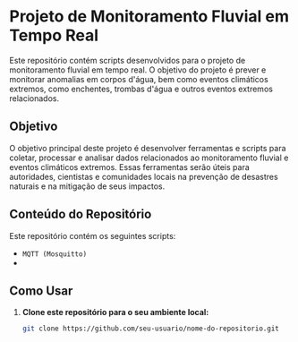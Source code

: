 # Projeto de Monitoramento Fluvial em Tempo Real

Este repositório contém scripts desenvolvidos para o projeto de monitoramento fluvial em tempo real. O objetivo do projeto é prever e monitorar anomalias em corpos d'água, bem como eventos climáticos extremos, como enchentes, trombas d'água e outros eventos extremos relacionados.

## Objetivo

O objetivo principal deste projeto é desenvolver ferramentas e scripts para coletar, processar e analisar dados relacionados ao monitoramento fluvial e eventos climáticos extremos. Essas ferramentas serão úteis para autoridades, cientistas e comunidades locais na prevenção de desastres naturais e na mitigação de seus impactos.

## Conteúdo do Repositório

Este repositório contém os seguintes scripts:

- `MQTT (Mosquitto)`
- 
## Como Usar

1. **Clone este repositório para o seu ambiente local:**

   ```bash
   git clone https://github.com/seu-usuario/nome-do-repositorio.git
